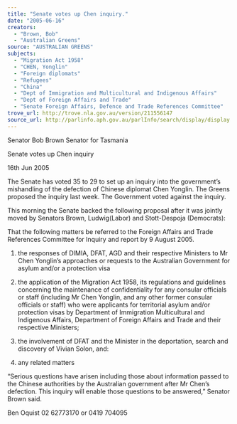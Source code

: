 ```yaml
---
title: "Senate votes up Chen inquiry."
date: "2005-06-16"
creators:
  - "Brown, Bob"
  - "Australian Greens"
source: "AUSTRALIAN GREENS"
subjects:
  - "Migration Act 1958"
  - "CHEN, Yonglin"
  - "Foreign diplomats"
  - "Refugees"
  - "China"
  - "Dept of Immigration and Multicultural and Indigenous Affairs"
  - "Dept of Foreign Affairs and Trade"
  - "Senate Foreign Affairs, Defence and Trade References Committee"
trove_url: http://trove.nla.gov.au/version/211556147
source_url: http://parlinfo.aph.gov.au/parlInfo/search/display/display.w3p;query=Id%3A%22media/pressrel/S8DG6%22
---
```


 Senator Bob Brown   Senator for Tasmania  

 Senate votes up Chen inquiry 

 16th Jun 2005 

 The Senate has voted 35 to 29 to set up an inquiry into the  government’s mishandling of the defection of Chinese diplomat Chen  Yonglin.  The Greens proposed the inquiry last week.  The Government  voted against the inquiry.    

 This morning the Senate backed the following proposal after it was  jointly moved by Senators Brown, Ludwig(Labor) and Stott-Despoja  (Democrats):    

 That the following matters be referred to the Foreign Affairs and Trade  References Committee for Inquiry and report by 9 August 2005.  

 1. the responses of DIMIA, DFAT, AGD and their respective  Ministers to Mr Chen Yonglin’s approaches or requests to the  Australian Government for asylum and/or a protection visa 

 1. the application of the Migration Act 1958, its regulations and  guidelines concerning the maintenance of confidentiality for any  consular officials or staff (including Mr Chen Yonglin, and any  other former consular officials or staff) who were applicants for  territorial asylum and/or protection visas by Department of  Immigration Multicultural and Indigenous Affairs, Department of  Foreign Affairs and Trade and their respective Ministers; 

 1. the involvement of DFAT and the Minister in the deportation,  search and discovery of Vivian Solon, and: 

 1. any related matters 

 

 “Serious questions have arisen including those about information  passed to the Chinese authorities by the Australian government after  Mr Chen’s defection.  This inquiry will enable those questions to be  answered,” Senator Brown said. 

 

 

 Ben Oquist 02 62773170 or 0419 704095 

